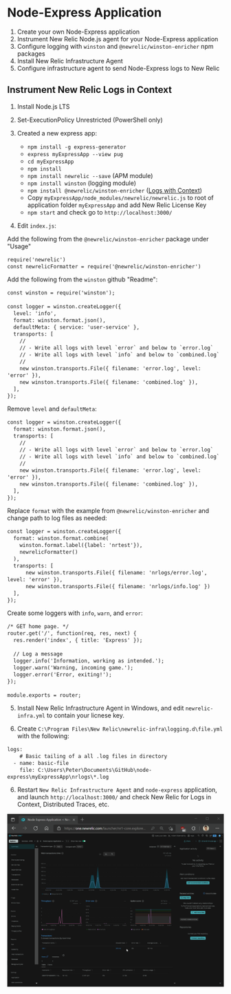# Node-Express Application
1. Create your own Node-Express application
2. Instrument New Relic Node.js agent for your Node-Express application
3. Configure logging with `winston` and `@newrelic/winston-enricher` npm packages
4. Install New Relic Infrastructure Agent
5. Configure infrastructure agent to send Node-Express logs to New Relic

## Instrument New Relic Logs in Context
1. Install Node.js LTS
2. Set-ExecutionPolicy Unrestricted (PowerShell only)
3. Created a new express app:

    - `npm install -g express-generator`
    - `express myExpressApp --view pug`
    - `cd myExpressApp`
    - `npm install`
    - `npm install newrelic --save` (APM module)
    - `npm install winston` (logging module)
    - `npm install @newrelic/winston-enricher` ([Logs with Context](https://www.npmjs.com/package/@newrelic/winston-enricher))
    - Copy `myExpressApp/node_modules/newrelic/newrelic.js` to root of application folder `myExpressApp` and add New Relic License Key
    - `npm start` and check go to `http://localhost:3000/`

4. Edit `index.js`:

Add the following from the `@newrelic/winston-enricher` package under "Usage"
```
require('newrelic')
const newrelicFormatter = require('@newrelic/winston-enricher')
```

Add the following from the `winston` github "Readme":
```
const winston = require('winston');

const logger = winston.createLogger({
  level: 'info',
  format: winston.format.json(),
  defaultMeta: { service: 'user-service' },
  transports: [
    //
    // - Write all logs with level `error` and below to `error.log`
    // - Write all logs with level `info` and below to `combined.log`
    //
    new winston.transports.File({ filename: 'error.log', level: 'error' }),
    new winston.transports.File({ filename: 'combined.log' }),
  ],
});
```

Remove `level` and `defaultMeta`:
```
const logger = winston.createLogger({
  format: winston.format.json(),
  transports: [
    //
    // - Write all logs with level `error` and below to `error.log`
    // - Write all logs with level `info` and below to `combined.log`
    //
    new winston.transports.File({ filename: 'error.log', level: 'error' }),
    new winston.transports.File({ filename: 'combined.log' }),
  ],
});
```

Replace `format` with the example from `@newrelic/winston-enricher` and change path to log files as needed:
```
const logger = winston.createLogger({
  format: winston.format.combine(
    winston.format.label({label: 'nrtest'}),
    newrelicFormatter()
  ),
  transports: [
      new winston.transports.File({ filename: 'nrlogs/error.log', level: 'error' }),
      new winston.transports.File({ filename: 'nrlogs/info.log' })
  ],
});

```

Create some loggers with `info`, `warn`, and `error`:
```
/* GET home page. */
router.get('/', function(req, res, next) {
  res.render('index', { title: 'Express' });
  
  // Log a message
  logger.info('Information, working as intended.');
  logger.warn('Warning, incoming game.');
  logger.error('Error, exiting!');
});

module.exports = router;
```

5. Install New Relic Infrastructure Agent in Windows, and edit `newrelic-infra.yml` to contain your licnese key.

6. Create `C:\Program Files\New Relic\newrelic-infra\logging.d\file.yml` with the following:

```
logs:
    # Basic tailing of a all .log files in directory
  - name: basic-file
    file: C:\Users\Peter\Documents\GitHub\node-express\myExpressApp\nrlogs\*.log
```

6. Restart `New Relic Infrastructure Agent` and `node-express` application, and launch `http://localhost:3000/` and check New Relic for Logs in Context, Distributed Traces, etc.

![New Relic Screenshot](screenshot.gif)
